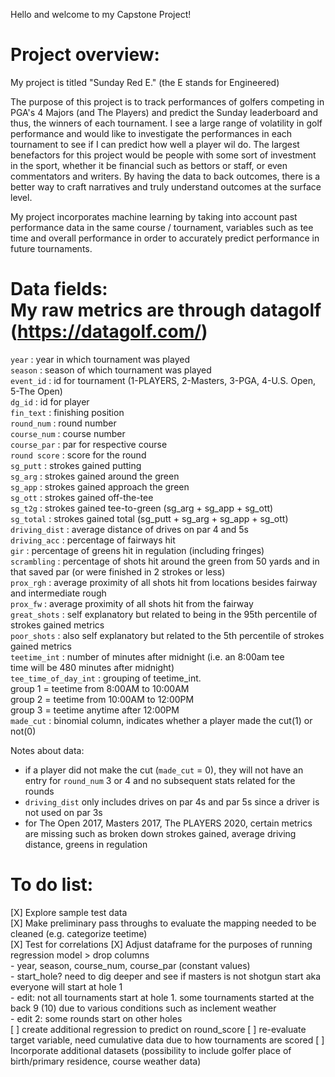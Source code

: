 Hello and welcome to my Capstone Project!

Project overview:
========================================
My project is titled "Sunday Red E." (the E stands for Engineered)

The purpose of this project is to track performances of golfers competing in PGA's 4 Majors (and The Players) and predict the Sunday leaderboard and thus, the winners of each tournament. I see a large range of volatility in golf performance and would like to investigate the performances in each tournament to see if I can predict how well a player wil do. The largest benefactors for this project would be people with some sort of investment in the sport, whether it be financial such as bettors or staff, or even commentators and writers. By having the data to back outcomes, there is a better way to craft narratives and truly understand outcomes at the surface level.

My project incorporates machine learning by taking into account past performance data in the same course / tournament, variables such as tee time and overall performance in order to accurately predict performance in future tournaments. 

Data fields:  
My raw metrics are through datagolf (https://datagolf.com/)
=========================================  
`year`                : year in which tournament was played  
`season`              : season of which tournament was played  
`event_id`            : id for tournament (1-PLAYERS, 2-Masters, 3-PGA, 4-U.S. Open, 5-The Open)  
`dg_id`               : id for player  
`fin_text`            : finishing position  
`round_num`           : round number  
`course_num`          : course number  
`course_par`          : par for respective course  
`round score`         : score for the round  
`sg_putt`             : strokes gained putting     
`sg_arg`              : strokes gained around the green    
`sg_app`              : strokes gained approach the green    
`sg_ott`              : strokes gained off-the-tee    
`sg_t2g`              : strokes gained tee-to-green (sg_arg + sg_app + sg_ott)  
`sg_total`            : strokes gained total (sg_putt + sg_arg + sg_app + sg_ott)  
`driving_dist`        : average distance of drives on par 4 and 5s  
`driving_acc`         : percentage of fairways hit  
`gir`                 : percentage of greens hit in regulation (including fringes)  
`scrambling`          : percentage of shots hit around the green from 50 yards and in that saved par (or were finished in 2                                                    strokes or less)  
`prox_rgh`            : average proximity of all shots hit from locations besides fairway and intermediate rough  
`prox_fw`             : average proximity of all shots hit from the fairway  
`great_shots`         : self explanatory but related to being in the 95th percentile of  strokes gained metrics  
`poor_shots`          : also self explanatory but related to the 5th percentile of strokes gained metrics  
`teetime_int`         : number of minutes after midnight (i.e. an 8:00am tee     
                        time will be 480 minutes after midnight)  
`tee_time_of_day_int` : grouping of teetime_int.   
                        group 1 = teetime from 8:00AM to 10:00AM  
                        group 2 = teetime from 10:00AM to 12:00PM  
                        group 3 = teetime anytime after 12:00PM  
`made_cut`            : binomial column, indicates whether a player made the cut(1) or not(0)  

Notes about data:
- if a player did not make the cut (`made_cut` = 0), they will not have an entry for `round_num` 3 or 4 and no subsequent stats related for the rounds
- `driving_dist` only includes drives on par 4s and par 5s since a driver is not used on par 3s
- for The Open 2017, Masters 2017, The PLAYERS 2020, certain metrics are missing such as broken down strokes gained, average driving distance, greens in regulation  

To do list:
=========================================
[X] Explore sample test data  
[X] Make preliminary pass throughs to evaluate the mapping needed to be cleaned (e.g. categorize teetime)  
[X] Test for correlations
[X] Adjust dataframe for the purposes of running regression model
    > drop columns  
      - year, season, course_num, course_par (constant values)  
      - start_hole? need to dig deeper and see if masters is not shotgun start aka everyone will start at hole 1  
        - edit: not all tournaments start at hole 1. some tournaments started at the back 9 (10) due to various conditions such as inclement weather  
        - edit 2: some rounds start on other holes  
[ ] create additional regression to predict on round_score
[ ] re-evaluate target variable, need cumulative data due to how tournaments are scored 
[ ] Incorporate additional datasets (possibility to include golfer place of birth/primary residence, course weather data)  

